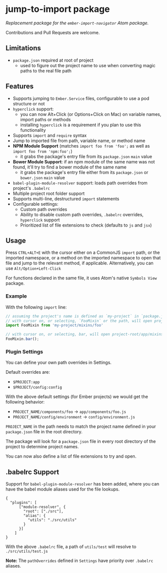 # jump-to-import package

*Replacement package for the `ember-import-navigator` Atom package.*

Contributions and Pull Requests are welcome.

## Limitations
- `package.json` required at root of project
  - used to figure out the project name to use when converting magic paths to the real file path

## Features
- Supports jumping to `Ember.Service` files, configurable to use a pod structure or not
- `hyperclick` support:
  - you can now Alt+Click (or Options+Click on Mac) on variable names, import paths or methods
  - installing `hyperclick` is a requirement if you plan to use this functionality
- Supports `import` and `require` syntax
- Jump to imported file from path, variable name, or method name
- **NPM Module Support** (matches `import foo from 'foo';` as well as `import foo from 'npm:foo';`)
  - it grabs the package's entry file from its `package.json` `main` value
- **Bower Module Support**: if an npm module of the same name was not found, it'll try to find a bower module of the same name
  - it grabs the package's entry file either from its `package.json` or `bower.json` `main` value
- `babel-plugin-module-resolver` support: loads path overrides from project's `.babelrc`
- Multiple project root folder support
- Supports multi-line, destructured `import` statements
- Configurable settings:
  - Custom path overrides
  - Ability to disable custom path overrides, `.babelrc` overrides, `hyperclick` support
  - Prioritized list of file extensions to check (defaults to `js` and `jsx`)

## Usage
Press `CTRL+ALT+E` with the cursor either on a CommonJS `import` path, or the imported namespace, or a method on the imported namespace to open that file and jump to the relevant method, if applicable. Alternatively, you can use `Alt/Option+Left-Click`

For functions declared in the same file, it uses Atom's native `Symbols View` package.

### Example
With the following `import` line:

```javascript
// assuming the project's name is defined as `my-project` in `package.json`
// with cursor on, or selecting, `FooMixin` or the path, will open project-root/app/mixins/foo.js
import FooMixin from 'my-project/mixins/foo'

// with cursor on, or selecting, bar, will open project-root/app/mixins/foo.js and jump to the bar() method
FooMixin.bar();
```

### Plugin Settings

You can define your own path overrides in Settings.

Default overrides are:
- `$PROJECT:app`
- `$PROJECT/config:config`

With the above default settings (for Ember projects) we would get the following behavior:
- `PROJECT_NAME/components/foo` -> `app/components/foo.js`
- `PROJECT_NAME/config/environment` -> `config/environment.js`

`PROJECT_NAME` in the path needs to match the project name defined in your `package.json` file in the root directory.

The package will look for a `package.json` file in every root directory of the project to determine project names.

You can now also define a list of file extensions to try and open.

## .babelrc Support

Support for `babel-plugin-module-resolver` has been added, where you can have the babel module aliases used for the file lookups.

```
{
  "plugins": [
      ["module-resolver", {
        "root": ["./src"],
        "alias": {
          "utils": "./src/utils"
        }
      }]
    ]
}
```

With the above `.babelrc` file, a path of `utils/test` will resolve to `./src/utils/test.js`

**Note:** The `pathOverrides` defined in `Settings` have priority over `.babelrc` aliases.
